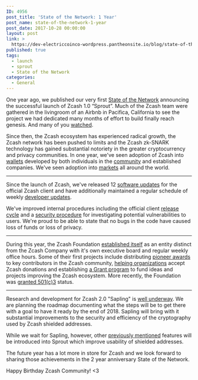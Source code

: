 ```yaml
---
ID: 4956
post_title: 'State of the Network: 1 Year'
post_name: state-of-the-network-1-year
post_date: 2017-10-28 00:00:00
layout: post
link: >
  https://dev-electriccoinco-wordpress.pantheonsite.io/blog/state-of-the-network-1-year/
published: true
tags:
  - launch
  - sprout
  - State of the Network
categories:
  - General
---
```

<p>One year ago, we published our very first <a class="reference external" href="/blog/state-of-the-network-2016-10-31/">State of the Network</a> announcing the successful launch of Zcash 1.0 “Sprout”. Much of the Zcash team were gathered in the livingroom of an Airbnb in Pacifica, California to see the project we had dedicated many months of effort to build finally reach genesis. And many of you <a class="reference external" href="https://www.youtube.com/watch?v=O8QA6Nvg8RI">watched</a>.</p>
<p>Since then, the Zcash ecosystem has experienced radical growth, the Zcash network has been pushed to limits and the Zcash zk-SNARK technology has gained substantial notoriety in the greater cryptocurrency and privacy communities. In one year, we've seen adoption of Zcash into <a class="reference external" href="https://zcashcommunity.com/wallets">wallets</a> developed by both individuals in the <a class="reference external" href="/blog/community-projects/">community</a> and established companies. We've seen adoption into <a class="reference external" href="https://zcashcommunity.com/markets">markets</a> all around the world.</p>
<hr class="docutils"/>
<p>Since the launch of Zcash, we've released 12 <a class="reference external" href="/blog/tag/releases/">software updates</a> for the official Zcash client and have additionally maintained a regular schedule of weekly <a class="reference external" href="https://forum.z.cash/c/dev-updates">developer updates</a>.</p>
<p>We've improved internal procedures including the official client <a class="reference external" href="/blog/release-cycle-update/">release cycle</a> and a <a class="reference external" href="https://z.cash/support/security/announcements.html">security procedure</a> for investigating potential vulnerabilities to users. We're proud to be able to state that no bugs in the code have caused loss of funds or loss of privacy.</p>
<hr class="docutils"/>
<p>During this year, the Zcash Foundation <a class="reference external" href="https://z.cash.foundation/blog/hello-world/">established itself</a> as an entity distinct from the Zcash Company with it's own executive board and regular weekly office hours. Some of their first projects include distributing <a class="reference external" href="https://z.cash.foundation/blog/test-transactions/">pioneer awards</a> to key contributors in the Zcash community, <a class="reference external" href="https://z.cash.foundation/blog/courage-foundation-welcomes-zcash-donations/">helping organizations</a> accept Zcash donations and establishing <a class="reference external" href="https://z.cash.foundation/blog/grant-program/">a Grant program</a> to fund ideas and projects improving the Zcash ecosystem. More recently, the Foundation was <a class="reference external" href="https://z.cash.foundation/blog/zcash-foundation-officially-nonprofit/">granted 501(c)3</a> status.</p>
<hr class="docutils"/>
<p>Research and development for Zcash 2.0 "Sapling" is <a class="reference external" href="/blog/tag/sapling/">well underway</a>. We are planning the roadmap documenting what the steps will be to get there with a goal to have it ready by the end of 2018. Sapling will bring with it substantial improvements to the security and efficiency of the cryptography used by Zcash shielded addresses.</p>
<p>While we wait for Sapling, however, other <a class="reference external" href="/blog/the-near-future-of-zcash/">previously mentioned</a> features will be introduced into Sprout which improve usability of shielded addresses.</p>
<p>The future year has a lot more in store for Zcash and we look forward to sharing those achievements in the 2 year anniversary State of the Network.</p>
<p>Happy Birthday Zcash Community! &lt;3</p>
